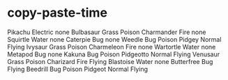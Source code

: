 # copy-paste-time
Pikachu	Electric	none
Bulbasaur	Grass	Poison
Charmander	Fire	none
Squirtle	Water	none
Caterpie	Bug	none
Weedle	Bug	Poison
Pidgey	Normal	Flying
Ivysaur	Grass	Poison
Charmeleon	Fire	none
Wartortle	Water	none
Metapod	Bug	none
Kakuna	Bug	Poison
Pidgeotto	Normal	Flying
Venusaur	Grass	Poison
Charizard	Fire	Flying
Blastoise	Water	none
Butterfree	Bug	Flying
Beedrill	Bug	Poison
Pidgeot	Normal	Flying
